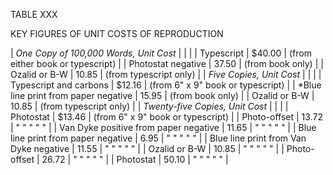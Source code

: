 TABLE XXX 

KEY FIGURES OF UNIT COSTS OF REPRODUCTION 

| *One Copy of 100,000 Words, Unit Cost* | | |
| Typescript | $40.00 | (from either book or typescript) | 
| Photostat negative | 37.50 | (from book only) |
| Ozalid or B-W | 10.85 | (from typescript only) |
| *Five Copies, Unit Cost* | | |
| Typescript and carbons | $12.16 | (from 6" x 9" book or typescript) |
| \*Blue line print from paper negative | 15.95 | (from book only) |
| Ozalid or B-W | 10.85 | (from typescript only) |
| *Twenty-five Copies, Unit Cost* | | |
| Photostat | $13.46 | (from 6" x 9" book or typescript) |
| Photo-offset | 13.72 | " " " " " |
| Van Dyke positive from paper negative | 11.65 | " " " " " | 
| Blue line print from paper negative | 6.95 | " " " " " |
| Blue line print from Van Dyke negative | 11.55 | " " " " " |
| Ozalid or B-W | 10.85 | " " " " " |
| Photo-offset | 26.72 | " " " " " |
| Photostat | 50.10 | " " " " " |
